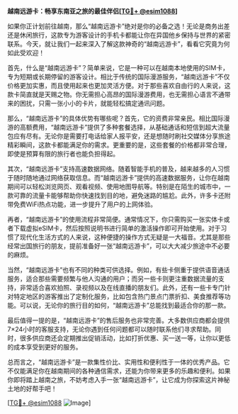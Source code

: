 **越南远游卡：畅享东南亚之旅的最佳伴侣[[TG💪+ @esim1088](https://t.me/s/esim1088)]**

如果你正计划前往越南，那么“越南远游卡”绝对是你的必备之选！无论是商务出差还是休闲旅行，这款专为游客设计的手机卡都能让你在异国他乡保持与世界的紧密联系。今天，就让我们一起来深入了解这款神奇的“越南远游卡”，看看它究竟为何如此受欢迎！

首先，什么是“越南远游卡”？简单来说，它是一种可以在越南本地使用的SIM卡，专为短期或长期停留的游客设计。相比于传统的国际漫游服务，“越南远游卡”不仅价格更加实惠，而且使用起来也更加灵活方便。对于那些喜欢自由行的人来说，这款卡简直就是天赐之物。你无需担心高昂的国际漫游费用，也无需担心语言不通带来的困扰，只需一张小小的卡片，就能轻松搞定通讯问题。

那么，“越南远游卡”的具体优势有哪些呢？首先，它的资费非常亲民。相比国际漫游的高额费用，“越南远游卡”提供了多种套餐选择，从基础通话和短信到超大流量包应有尽有。无论你是需要打电话给家人报平安，还是想随时刷社交媒体分享旅途精彩瞬间，这款卡都能满足你的需求。更重要的是，这些套餐的价格都非常合理，即使是预算有限的旅行者也能负担得起。

其次，“越南远游卡”支持高速数据网络。随着智能手机的普及，越来越多的人习惯于随时随地通过网络获取信息。而“越南远游卡”提供的高速数据服务，让你在越南期间可以轻松浏览网页、观看视频、使用地图导航等。特别是在陌生的城市中，一款可靠的流量卡能够帮助你快速找到目的地，避免迷路的尴尬。此外，许多卡还附带免费WiFi热点功能，进一步提升了用户的上网体验。

再者，“越南远游卡”的使用流程非常简便。通常情况下，你只需购买一张实体卡或者下载虚拟eSIM卡，然后按照说明书进行简单的激活操作即可开始使用。对于习惯了现代化生活方式的人来说，这种便捷的操作方式无疑是一大福音。尤其是那些经常出国旅行的朋友，提前准备好一张“越南远游卡”，可以大大减少旅途中不必要的麻烦。

当然，“越南远游卡”也有不同的种类可供选择。例如，有些卡侧重于提供语音通话服务，适合那些需要频繁与他人沟通的用户；而另一些卡则更注重数据流量的支持，非常适合喜欢拍照、录视频以及在线直播的朋友们。此外，还有一些卡专门针对特定地区的游客推出了定制化服务，比如包含热门景点门票折扣、美食推荐等功能。可以说，无论你的旅行目的如何，“越南远游卡”总能找到最适合你的那一款。

最后值得一提的是，“越南远游卡”的售后服务也非常完善。大多数供应商都会提供7×24小时的客服支持，无论你遇到任何问题都可以随时联系他们寻求帮助。同时，很多供应商还会定期推出促销活动，比如打折优惠、买一送一等，让你以更低的成本享受到更好的服务。

总而言之，“越南远游卡”是一款集性价比、实用性和便利性于一体的优秀产品。它不仅能满足你在越南期间的各种通信需求，还能为你带来更多的乐趣和便利。如果你即将踏上越南之旅，不妨考虑入手一张“越南远游卡”，让它成为你探索这片神秘土地的好帮手吧！

[[TG💪+ @esim1088](https://t.me/s/esim1088) ![Image](https://i.postimg.cc/4NQfJmqS/Snipaste-2025-05-13-00-14-12.png)]